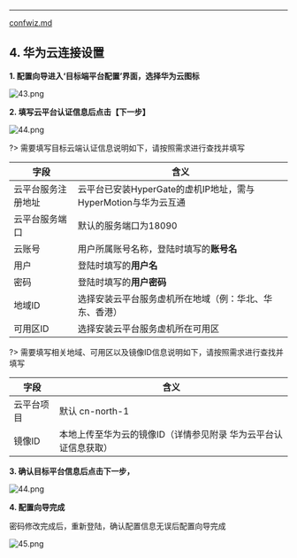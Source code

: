 ---


[confwiz.md](../confwiz.md ':include')


## 4. 华为云连接设置

**1. 配置向导进入‘目标端平台配置’界面，选择华为云图标**

![43.png](https://oneprocloud.oss-cn-beijing.aliyuncs.com/_images/standalone/TechWave/13.png ':size=80%')

**2. 填写云平台认证信息后点击【下一步】**

![44.png](https://oneprocloud.oss-cn-beijing.aliyuncs.com/_images/standalone/TechWave/14.png ':size=80%')

?> 需要填写目标云端认证信息说明如下，请按照需求进行查找并填写

字段  | 含义
------------- | ----------------------
云平台服务注册地址  | 云平台已安装HyperGate的虚机IP地址，需与HyperMotion与华为云互通
云平台服务端口  | 默认的服务端口为18090
云账号 | 用户所属账号名称，登陆时填写的**账号名**
用户 | 登陆时填写的**用户名**
密码 | 登陆时填写的**用户密码**
地域ID | 选择安装云平台服务虚机所在地域（例：华北、华东、香港）
可用区ID | 选择安装云平台服务虚机所在可用区


?> 需要填写相关地域、可用区以及镜像ID信息说明如下，请按照需求进行查找并填写

字段  | 含义
------------- | ----------------------
云平台项目  |默认 cn-north-1
镜像ID | 本地上传至华为云的镜像ID（详情参见附录 华为云平台认证信息获取）

**3. 确认目标平台信息后点击下一步，**

![44.png](https://oneprocloud.oss-cn-beijing.aliyuncs.com/_images/standalone/TechWave/15.png ':size=80%')

**4. 配置向导完成**

密码修改完成后，重新登陆，确认配置信息无误后配置向导完成 

![45.png](https://oneprocloud.oss-cn-beijing.aliyuncs.com/_images/standalone/TechWave/16.png ':size=80%')
